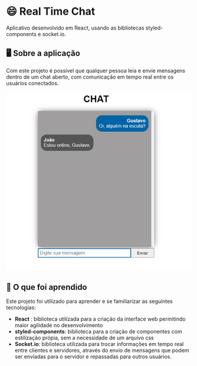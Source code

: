 # :smile: Real Time Chat

Aplicativo desenvolvido em React, usando as bibliotecas styled-components e socket.io.

## :desktop_computer: Sobre a aplicação

Com este projeto é possível que qualquer pessoa leia e envie mensagens dentro de um chat aberto, com comunicação em tempo real entre os usuários conectados.

![Chat](https://raw.githubusercontent.com/alvaropms/real-time-chat/frontend/frontend/assets/chat.png "Chat")

## :open_book: O que foi aprendido

Este projeto foi utilizado para aprender e se familiarizar as seguintes tecnologias:
- **React** : biblioteca utilizada para a criação da interface web permitindo maior agilidade no desenvolvimento
- **styled-components**: biblioteca para a criação de componentes com estilização própia, sem a necessidade de um arquivo css
- **Socket.io**: biblioteca utilizada para trocar informações em tempo real entre clientes e servidores, através do envio de mensagens que podem ser enviadas para o servidor e repassadas para outros usuários.
